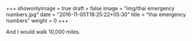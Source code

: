 +++
showonlyimage = true
draft = false
image = "img/thai emergency numbers.jpg"
date = "2016-11-05T18:25:22+05:30"
title = "thai emergency numbers"
weight = 0
+++

And I would walk 10,000 miles.

